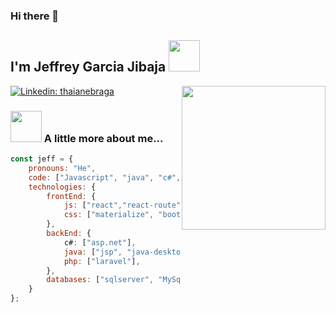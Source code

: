 ### Hi there 👋
<h2>  I'm Jeffrey Garcia Jibaja <img src="https://media.giphy.com/media/12oufCB0MyZ1Go/giphy.gif" width="50"></h2>
<img align='right' src="https://media.giphy.com/media/M9gbBd9nbDrOTu1Mqx/giphy.gif" width="230">


[![Linkedin: thaianebraga](https://img.shields.io/badge/-anmol-blue?style=flat-square&logo=Linkedin&logoColor=white&link=https://www.linkedin.com/in/anmol-p-singh/)](https://www.linkedin.com/in/jeffrey-garcia-jibaja-9ba339135/)

### <img src="https://media.giphy.com/media/VgCDAzcKvsR6OM0uWg/giphy.gif" width="50"> A little more about me...  

```javascript
const jeff = {
    pronouns: "He",
    code: ["Javascript", "java", "c#","php"],
    technologies: {       
        frontEnd: {
            js: ["react","react-route"],
            css: ["materialize", "bootstrap"]
        },
        backEnd: {
            c#: ["asp.net"],
            java: ["jsp", "java-desktop"],
            php: ["laravel"],
        },
        databases: ["sqlserver", "MySql"]
    }
};
```

<!--END_SECTION:waka-->
